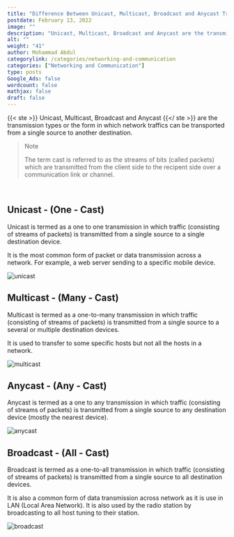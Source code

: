 ```yaml
---
title: "Difference Between Unicast, Multicast, Broadcast and Anycast Transmission Types"
postdate: February 13, 2022
image: ""
description: "Unicast, Multicast, Broadcast and Anycast are the transmission types or the form in which network traffics can be transported from a single source to another destination"
alt: ""
weight: "41"
author: Mohammad Abdul
categorylink: /categories/networking-and-communication
categories: ["Networking and Communication"]
type: posts
Google_Ads: false
wordcount: false
mathjax: false
draft: false
---
```


{{< ste >}} Unicast, Multicast, Broadcast and Anycast {{</ ste >}} are the transmission types or the form in which network traffics can be transported from a single source to another destination.

<blockquote class="blockquote">
<p class="little-nugget">Note</p>
<p class="quote-text">
The term cast is referred to as the streams of bits (called packets) which are transmitted from the client side to the recipent side over a communication link or channel.
</p>
</blockquote>
<br>

## Unicast - (One - Cast)

Unicast is termed as a one to one transmission in which traffic (consisting of streams of packets) is transmitted from a single source to a single destination device.

It is the most common form of packet or data transmission across a network. For example, a web server sending to a specific mobile device.

<img loading="lazy" src="/images/unicast_3.webp" alt="unicast">

## Multicast - (Many - Cast)

Multicast is termed as a one-to-many transmission in which traffic (consisting of streams of packets) is transmitted from a single source to a several or multiple destination devices.

It is used to transfer to some specific hosts but not all the hosts in a network.

<img loading="lazy" src="/images/unicast_2.webp" alt="multicast">

## Anycast - (Any - Cast)

Anycast is termed as a one to any transmission in which traffic (consisting of streams of packets) is transmitted from a single source to any destination device (mostly the nearest device).

<img loading="lazy" src="/images/unicast_4.webp" alt="anycast">

## Broadcast - (All - Cast)

Broadcast is termed as a one-to-all transmission in which traffic (consisting of streams of packets) is transmitted from a single source to all destination devices.

It is also a common form of data transmission across network as it is use in LAN (Local Area Network).
It is also used by the radio station by broadcasting to all host tuning to their station.

<img loading="lazy" src="/images/unicast_1.webp" alt="broadcast">
